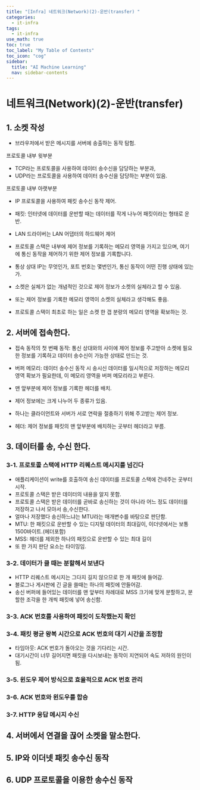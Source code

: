 ```yaml
---
title: "[Infra] 네트워크(Network)(2)-운반(transfer) " 
categories:
  - it-infra
tags:
  - it-infra
use_math: true
toc: true
toc_label: "My Table of Contents"
toc_icon: "cog"
sidebar:
  title: "AI Machine Learning"
  nav: sidebar-contents
---
```


# 네트워크(Network)(2)-운반(transfer)

## 1. 소켓 작성 

* 브라우저에서 받은 메시지를 서버에 송출하는 동작 탐험.

프로토콜 내부 윗부분

* TCP라는 프로토콜을 사용하여 데이터 송수신을 담당하는 부분과, 
* UDP라는 프로토콜을 사용하여 데이터 송수신을 담당하는 부분이 있음.

프로토콜 내부 아랫부분

* IP 프로토콜을 사용하여 패킷 송수신 동작 제어.
* 패킷: 인터넷에 데이터를 운반할 때는 데이터를 작게 나누어 패킷이라는 형태로 운반. 
* LAN 드라이버는 LAN 어댑터의 하드웨어 제어 

* 프로토콜 스택은 내부에 제어 정보를 기록하는 메모리 영역을 가지고 있으며, 
여기에 통신 동작을 제어하기 위한 제어 정보를 기록합니다. 
* 통상 상대 IP는 무엇인가, 포트 번호는 몇번인가, 통신 동작이 어떤 진행 상태에 있는가.
* 소켓은 실체가 없는 개념적인 것으로 제어 정보가 소켓의 실체라고 할 수 있음.
* 또는 제어 정보를 기록한 메모리 영역이 소켓의 실체라고 생각해도 좋음. 
* 프로토콜 스택이 최초로 하는 일은 소켓 한 갭 분량의 메모리 영역을 확보하는 것. 

## 2. 서버에 접속한다. 

* 접속 동작의 첫 번째 동작: 통신 상대와의 사이에 제어 정보를 주고받아 소켓에 필요한 정보를 기록하고 데이터 송수신이 가능한 상태로 만드는 것.
* 버퍼 메모리:  데이터 송수신 동작 시 송시신 데이터를 일시적으로 저장하는 메모리 영역 확보가 필요한데, 
이 메모리 영역을 버퍼 메모리라고 부른다.

* 맨 앞부분에 제어 정보를 기록한 헤더를 배치.
* 제어 정보에는 크게 나누어 두 종류가 있음.
* 하나는 클라이언트와 서버가 서로 연락을 절충하기 위해 주고받는 제어 정보. 
* 헤더: 제어 정보를 패킷의 맨 앞부분에 배치하는 곳부터 헤더라고 부름.

## 3. 데이터를 송, 수신 한다.

### 3-1. 프로토콜 스택에 HTTP 리퀘스트 메시지를 넘긴다

* 애플리케이션이 write를 호출하여 송신 데이터를 프로토콜 스택에 건네주는 곳부터 시작.
* 프로토콜 스택은 받은 데이터의 내용을 알지 못함.
* 프로토콜 스택은 받은 데이터를 곧바로 송신하는 것이 아니라 어느 정도 데이터를 저장하고 나서 모아서 송,수신한다.
* 얼마나 저장했다 송신하느냐는 MTU라는 매개변수를 바탕으로 판단함.
* MTU: 한 패킷으로 운반할 수 있는 디지털 데이터의 최대길이, 이더넷에서는 보통 1500바이트.(헤더포함)
* MSS: 헤더를 제외한 하나의 패킷으로 운반할 수 있는 최대 길이
* 또 한 가지 판단 요소는 타이밍임.

### 3-2. 데이터가 클 때는 분할해서 보낸다

* HTTP 리퀘스트 메시지는 그다지 길지 않으므로 한 개 패킷에 들어감. 
* 블로그나 게시판에 긴 글을 쓸때는 하나의 패킷에 안들어감.
* 송신 버퍼에 들어있는 데이터를 맨 앞부터 차례대로 MSS 크기에 맞게 분할하고, 분할한 조각을 한 개씩 패킷에 넣어 송신함.

### 3-3. ACK 번호를 사용하여 패킷이 도착했는지 확인

### 3-4. 패킷 평균 왕복 시간으로 ACK 번호의 대기 시간을 조정함

* 타임아웃: ACK 번호가 돌아오는 것을 기다리는 시간.
* 대기시간이 너무 길어지면 패킷을 다시보내는 동작이 지연되어 속도 저하의 원인이 됨.

### 3-5. 윈도우 제어 방식으로 효율적으로 ACK 번호 관리

### 3-6. ACK 번호와 윈도우를 합승

### 3-7. HTTP 응답 메시지 수신 


## 4. 서버에서 연결을 끊어 소켓을 말소한다.

## 5. IP와 이더넷 패킷 송수신 동작

## 6. UDP 프로토콜을 이용한 송수신 동작 
